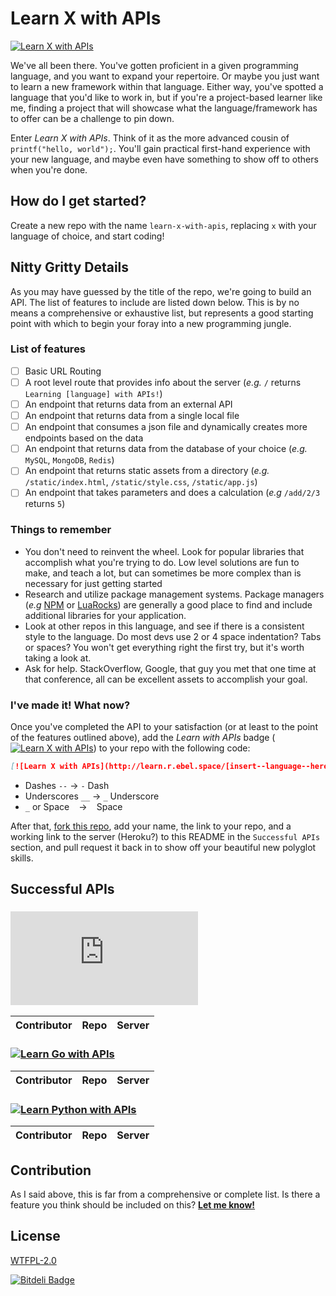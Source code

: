 # Learn X with APIs

[![Learn X with APIs](http://learn.r.ebel.space/[X])](https://github.com/therebelrobot/learn-x-with-apis)

We've all been there. You've gotten proficient in a given programming language, and you want to expand your repertoire. Or maybe you just want to learn a new framework within that language. Either way, you've spotted a language that you'd like to work in, but if you're a project-based learner like me, finding a project that will showcase what the language/framework has to offer can be a challenge to pin down.

Enter *Learn X with APIs*. Think of it as the more advanced cousin of `printf("hello, world");`. You'll gain practical first-hand experience with your new language, and maybe even have something to show off to others when you're done.

## How do I get started?

Create a new repo with the name `learn-x-with-apis`, replacing `x` with your language of choice, and start coding!

## Nitty Gritty Details

As you may have guessed by the title of the repo, we're going to build an API. The list of features to include are listed down below. This is by no means a comprehensive or exhaustive list, but represents a good starting point with which to begin your foray into a new programming jungle.

### List of features

- [ ] Basic URL Routing
- [ ] A root level route that provides info about the server (*e.g.* `/` returns `Learning [language] with APIs!`)
- [ ] An endpoint that returns data from an external API
- [ ] An endpoint that returns data from a single local file
- [ ] An endpoint that consumes a json file and dynamically creates more endpoints based on the data
- [ ] An endpoint that returns data from the database of your choice (*e.g.* `MySQL`, `MongoDB`, `Redis`)
- [ ] An endpoint that returns static assets from a directory (*e.g.* `/static/index.html`, `/static/style.css`, `/static/app.js`)
- [ ] An endpoint that takes parameters and does a calculation (*e.g* `/add/2/3` returns `5`)

### Things to remember

- You don't need to reinvent the wheel. Look for popular libraries that accomplish what you're trying to do. Low level solutions are fun to make, and teach a lot, but can sometimes be more complex than is necessary for just getting started
- Research and utilize package management systems. Package managers (*e.g* [NPM](https://docs.npmjs.com/getting-started/what-is-npm) or [LuaRocks](https://luarocks.org/)) are generally a good place to find and include additional libraries for your application. 
- Look at other repos in this language, and see if there is a consistent style to the language. Do most devs use 2 or 4 space indentation? Tabs or spaces? You won't get everything right the first try, but it's worth taking a look at.
- Ask for help. StackOverflow, Google, that guy you met that one time at that conference, all can be excellent assets to accomplish your goal.

### I've made it! What now?

Once you've completed the API to your satisfaction (or at least to the point of the features outlined above), add the *Learn with APIs* badge ([![Learn X with APIs](http://learn.r.ebel.space/[insert--language--here])](https://github.com/therebelrobot/learn-x-with-apis)) to your repo with the following code:

```markdown
[![Learn X with APIs](http://learn.r.ebel.space/[insert--language--here])](https://github.com/therebelrobot/learn-x-with-apis)
```

- Dashes `--`	→	`-` Dash
- Underscores `__`	→	`_` Underscore 
- `_` or Space ` `	→	` ` Space


After that, [fork this repo](https://github.com/therebelrobot/learn-with-apis#fork-destination-box), add your name, the link to your repo, and a working link to the server (Heroku?) to this README in the `Successful APIs` section, and pull request it back in to show off your beautiful new polyglot skills.

## Successful APIs

### [![Learn Node.js with APIs](http://learn.r.ebel.space/node.js)](https://github.com/therebelrobot/learn-x-with-apis)

| Contributor | Repo | Server |
| ----------- | ---- | ------ |

### [![Learn Go with APIs](http://learn.r.ebel.space/go)](https://github.com/therebelrobot/learn-x-with-apis)

| Contributor | Repo | Server |
| ----------- | ---- | ------ |

### [![Learn Python with APIs](http://learn.r.ebel.space/python)](https://github.com/therebelrobot/learn-x-with-apis)

| Contributor | Repo | Server |
| ----------- | ---- | ------ |

## Contribution

As I said above, this is far from a comprehensive or complete list. Is there a feature you think should be included on this? **[Let me know!](https://github.com/therebelrobot/learn-with-apis/issues/new)**

## License
[WTFPL-2.0](https://tldrlegal.com/license/do-wtf-you-want-to-public-license-v2-(wtfpl-2.0))


[![Bitdeli Badge](https://d2weczhvl823v0.cloudfront.net/therebelrobot/learn-x-with-apis/trend.png)](https://bitdeli.com/free "Bitdeli Badge")

